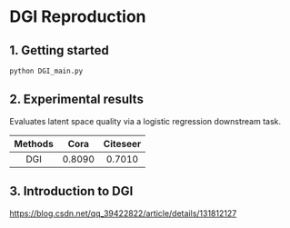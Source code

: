 # DGI Reproduction
## 1. Getting started
```bash
python DGI_main.py
```

## 2. Experimental results
Evaluates latent space quality via a logistic regression downstream task.

| Methods  |  Cora  |  Citeseer  |
| :---: | :---: | :---: |
|  DGI  |  0.8090  | 0.7010 |

## 3. Introduction to DGI
https://blog.csdn.net/qq_39422822/article/details/131812127
